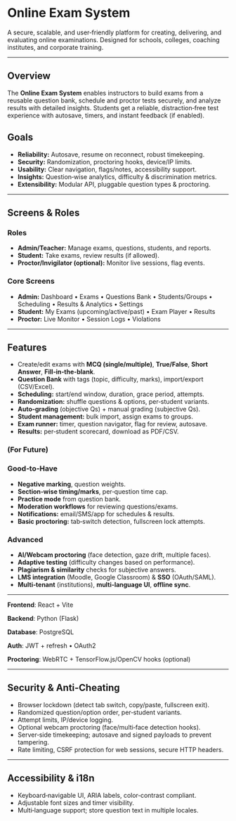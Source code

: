 # Online Exam System

A secure, scalable, and user‑friendly platform for creating, delivering, and evaluating online examinations. Designed for schools, colleges, coaching institutes, and corporate training.


---

## Overview
The **Online Exam System** enables instructors to build exams from a reusable question bank, schedule and proctor tests securely, and analyze results with detailed insights. Students get a reliable, distraction‑free test experience with autosave, timers, and instant feedback (if enabled).

## Goals
- **Reliability:** Autosave, resume on reconnect, robust timekeeping.
- **Security:** Randomization, proctoring hooks, device/IP limits.
- **Usability:** Clear navigation, flags/notes, accessibility support.
- **Insights:** Question‑wise analytics, difficulty & discrimination metrics.
- **Extensibility:** Modular API, pluggable question types & proctoring.

---

## Screens & Roles

### Roles
- **Admin/Teacher:** Manage exams, questions, students, and reports.
- **Student:** Take exams, review results (if allowed).
- **Proctor/Invigilator (optional):** Monitor live sessions, flag events.

### Core Screens
- **Admin:** Dashboard • Exams • Questions Bank • Students/Groups • Scheduling • Results & Analytics • Settings
- **Student:** My Exams (upcoming/active/past) • Exam Player • Results
- **Proctor:** Live Monitor • Session Logs • Violations

---

## Features

- Create/edit exams with **MCQ (single/multiple)**, **True/False**, **Short Answer**, **Fill‑in‑the‑blank**.
- **Question Bank** with tags (topic, difficulty, marks), import/export (CSV/Excel).
- **Scheduling:** start/end window, duration, grace period, attempts.
- **Randomization:** shuffle questions & options, per‑student variants.
- **Auto‑grading** (objective Qs) + manual grading (subjective Qs).
- **Student management:** bulk import, assign exams to groups.
- **Exam runner:** timer, question navigator, flag for review, autosave.
- **Results:** per‑student scorecard, download as PDF/CSV.

### (For Future)
### Good‑to‑Have
- **Negative marking**, question weights.
- **Section‑wise timing/marks**, per‑question time cap.
- **Practice mode** from question bank.
- **Moderation workflows** for reviewing questions/exams.
- **Notifications:** email/SMS/app for schedules & results.
- **Basic proctoring:** tab‑switch detection, fullscreen lock attempts.

### Advanced
- **AI/Webcam proctoring** (face detection, gaze drift, multiple faces).
- **Adaptive testing** (difficulty changes based on performance).
- **Plagiarism & similarity** checks for subjective answers.
- **LMS integration** (Moodle, Google Classroom) & **SSO** (OAuth/SAML).
- **Multi‑tenant** (institutions), **multi‑language UI**, **offline sync**.

---

**Frontend**: React + Vite 

**Backend**: Python (Flask)

**Database**: PostgreSQL 

**Auth**: JWT + refresh • OAuth2

**Proctoring**: WebRTC + TensorFlow.js/OpenCV hooks (optional)

---

## Security & Anti-Cheating
- Browser lockdown (detect tab switch, copy/paste, fullscreen exit).
- Randomized question/option order, per‑student variants.
- Attempt limits, IP/device logging.
- Optional webcam proctoring (face/multi‑face detection hooks).
- Server‑side timekeeping; autosave and signed payloads to prevent tampering.
- Rate limiting, CSRF protection for web sessions, secure HTTP headers.

---

## Accessibility & i18n
- Keyboard‑navigable UI, ARIA labels, color‑contrast compliant.
- Adjustable font sizes and timer visibility.
- Multi‑language support; store question text in multiple locales.




